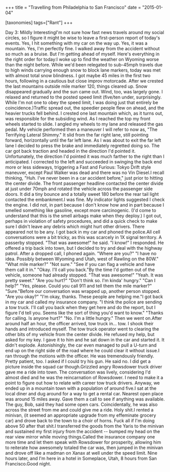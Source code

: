 +++
title = "Travelling from Philadelphia to San Francisco"
date = "2015-01-04"

[taxonomies]
tags=["Rant"]
+++

Day 3: Mildly InterestingI'm not sure how fast news travels around my social circles, so I figure it might be wise to leave a first-person report of today's events. Yes, I hit something with my car on the way up. Yes, it was a mountain. Yes, I'm perfectly fine. I walked away from the accident without so much as a bruise. But I'm getting ahead of myself. Here's everything in the right order for today:I woke up to find the weather on Wyoming worse than the night before. While we'd been relegated to sub-45mph travels due to high winds carrying enough snow to block lane markers, today was met with almost total snow blindness. I got maybe 45 miles in the first two hours, following in a cautious but close improv motorcade. After we crested the last mountains outside mile marker 120, things cleared up. Snow disappeared gradually and the sun came out. Wind, too, was largely gone. I relaxed and returned to the posted speed limit (five/ten under, surprisingly. While I'm not one to obey the speed limit, I was doing just that entirely be coincidence.)Traffic spread out, the speedier people flew on ahead, and the heavier trucks fell behind. I crested one last mountain which, as it turns out, was responsible for the subsiding wind. As I reached the top my front wheels started to slide. I angled my wheels to my lane and released the gas pedal. My vehicle performed then a maneuver I will refer to now as, "The Terrifying Lateral Shimmy." It slid from the far right lane, still pointing forward, horizontally until the far left lane. As I was about to exit the far left lane I decided to press the brake and immediately regretted doing so. The car got back traction and headed in the direction I'd pointed it. Unfortunately, the direction I'd pointed it was much farther to the right than I anticipated. I corrected to the left and succeeded in swinging the back end more or less sideways, triggering a Fast and Furious: Tokyo Drift style maneuver, except Paul Walker was dead and there was no Vin Diesel.I recall thinking, "Huh. I've never been in a car accident before," just prior to hitting the center divide. The front passenger headline contacted the center divide at just under 70mph and rotated the vehicle across the passenger side doors. It did a tiny bounce and a totally sweet 180 before the rear tail light contacted the embankment.I was fine. My indicator lights suggested I check the engine. I did not, in part because I don't know how and in part because I smelled something like gasoline, except more carcinogenic. (I'd come to understand that this is the smell airbags make when they deploy.) I got out, perhaps in violation of safety procedures, and did a quick check to make sure I didn't leave any debris which might hurt other drivers. There appeared not to be any. I got back in my car and phoned the police.All cell conversations were a bit tricky, as this was scarcely in 1X signal territory. A passerby stopped. "That was awesome!" he said. "I know!" I responded. He offered a trip back into town, but I decided to try and deal with the highway patrol. After a dropped call, I phoned again. "Where are you?" "I have no idea. Possibly between Wyoming and Utah, west of Rawling on the 80W." "What mile marker?" "Not sure." "See if you can flag a vehicle and have them call it in." "Okay. I'll call you back."By the time I'd gotten out of the vehicle, someone had already stopped. "That was awesome!" "Yeah. It was pretty sweet." "Are you hurt?" "Don't think so. I'm kinda' hungry." "Can I help?" "Yes, please. Could you call 911 and tell them the mile marker?" "Sure."Before our conversation was wrapped up, another person stopped. "Are you okay?" "I'm okay, thanks. These people are helping me."I got back in my car and called my insurance company. "I think the police are sending a tow truck. I'll call you back when they get here and do the report, but I figure I'd tell you. Seems like the sort of thing you'd want to know." "Thanks for calling. Is anyone hurt?" "No. I'm a little hungry." Then we went on.After around half an hour, the officer arrived, tow truck in... tow. I shook their hands and introduced myself. The tow truck operator went to clearing the other bits of my vehicle from the center divide. He refused my help, but asked for my key. I gave it to him and he sat down in the car and started it. It didn't explode. Astonishingly, the car even managed to pull a U-turn and end up on the right side of the road where he could clear it without issue.I ran through the motions with the officer. He was tremendously friendly. Pretty patient, too. I asked if I could try his gun. He said no. I did get a picture inside the squad car though.Grizzled angry Rowsdower truck driver gave me a ride into town. The conversation was lively, considering I'd almost died and he was the reincarnation of Rowsdower. I need to make it a point to figure out how to relate with career tow truck drivers. Anyway, we ended up in a mountain town with a population of around five.I sat at the local diner and dug around for a way to get a rental car. Nearest open place was around 15 miles away. Gave them a call to see if anything was available. The guy, Bob, said they had some open cars. Coincidentally, he was also across the street from me and could give me a ride. Holy shit.I rented a minivan, (it seemed an appropriate upgrade from my effeminate grocery car) and drove back to the town to a choir of horns. Fuck all if I'm doing above 50 after that shit.I transferred the goods from the Yaris to the minivan and sustained my first injury from the accident -- bumped my head on the rear view mirror while moving things.Called the insurance company one more time and let them speak with Rowsdower for prosperity, allowing him to reiterate how awesomely totaled the car was, then jumped in the minivan and drove off like a madman on Xanax at well under the speed limit. Nine hours later, and I'm here in a hotel in Someplace, Utah, 8 hours from San Francisco.Good night.
